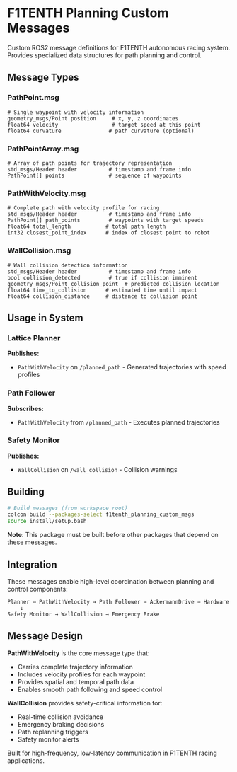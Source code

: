 # F1TENTH Planning Custom Messages

Custom ROS2 message definitions for F1TENTH autonomous racing system. Provides specialized data structures for path planning and control.

## Message Types

### PathPoint.msg
```
# Single waypoint with velocity information
geometry_msgs/Point position     # x, y, z coordinates
float64 velocity                 # target speed at this point
float64 curvature               # path curvature (optional)
```

### PathPointArray.msg
```
# Array of path points for trajectory representation
std_msgs/Header header          # timestamp and frame info
PathPoint[] points              # sequence of waypoints
```

### PathWithVelocity.msg
```
# Complete path with velocity profile for racing
std_msgs/Header header          # timestamp and frame info  
PathPoint[] path_points         # waypoints with target speeds
float64 total_length           # total path length
int32 closest_point_index      # index of closest point to robot
```

### WallCollision.msg
```
# Wall collision detection information
std_msgs/Header header          # timestamp and frame info
bool collision_detected         # true if collision imminent
geometry_msgs/Point collision_point  # predicted collision location
float64 time_to_collision      # estimated time until impact
float64 collision_distance     # distance to collision point
```

## Usage in System

### Lattice Planner
**Publishes:**
- `PathWithVelocity` on `/planned_path` - Generated trajectories with speed profiles

### Path Follower  
**Subscribes:**
- `PathWithVelocity` from `/planned_path` - Executes planned trajectories

### Safety Monitor
**Publishes:**
- `WallCollision` on `/wall_collision` - Collision warnings

## Building

```bash
# Build messages (from workspace root)
colcon build --packages-select f1tenth_planning_custom_msgs
source install/setup.bash
```

**Note**: This package must be built before other packages that depend on these messages.

## Integration

These messages enable high-level coordination between planning and control components:

```
Planner → PathWithVelocity → Path Follower → AckermannDrive → Hardware
    ↓
Safety Monitor → WallCollision → Emergency Brake
```

## Message Design

**PathWithVelocity** is the core message type that:
- Carries complete trajectory information
- Includes velocity profiles for each waypoint  
- Provides spatial and temporal path data
- Enables smooth path following and speed control

**WallCollision** provides safety-critical information for:
- Real-time collision avoidance
- Emergency braking decisions
- Path replanning triggers
- Safety monitor alerts

Built for high-frequency, low-latency communication in F1TENTH racing applications.
